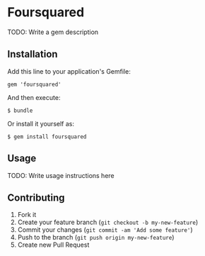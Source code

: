 # Foursquared

TODO: Write a gem description

## Installation

Add this line to your application's Gemfile:

    gem 'foursquared'

And then execute:

    $ bundle

Or install it yourself as:

    $ gem install foursquared

## Usage

TODO: Write usage instructions here

## Contributing

1. Fork it
2. Create your feature branch (`git checkout -b my-new-feature`)
3. Commit your changes (`git commit -am 'Add some feature'`)
4. Push to the branch (`git push origin my-new-feature`)
5. Create new Pull Request
